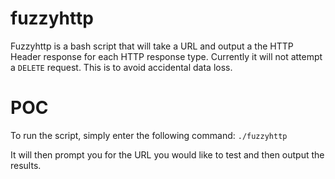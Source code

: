 # fuzzyhttp

Fuzzyhttp is a bash script that will take a URL and output a the HTTP Header response for each HTTP response type. Currently it will not attempt a `DELETE` request. This is to avoid accidental data loss. 

# POC

To run the script, simply enter the following command:
`./fuzzyhttp`

It will then prompt you for the URL you would like to test and then output the results.
